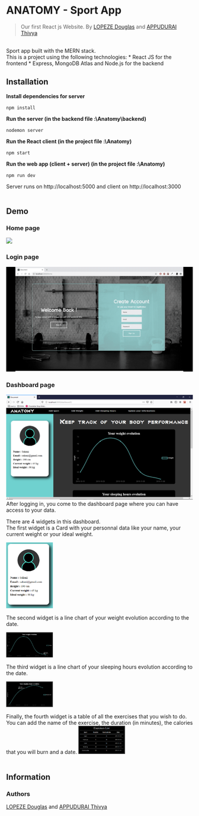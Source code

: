 # ANATOMY - Sport App
> Our first React js Website. By [LOPEZE Douglas](https://github.com/BluePianist) and [APPUDURAI Thivya](https://github.com/ThivyaApp)
<br>
Sport app built with the MERN stack.<br>
This is a project using the following technologies:
* React JS for the frontend
* Express, MongoDB Atlas and Node.js for the backend

## Installation

**Install dependencies for server**
```
npm install
```
**Run the server (in the backend file :\Anatomy\backend)**
```
nodemon server
```
**Run the React client (in the project file :\Anatomy)**
```
npm start
```
**Run the web app (client + server) (in the project file :\Anatomy)**
```
npm run dev
```
Server runs on http://localhost:5000 and client on http://localhost:3000
<br><br>
## Demo
### Home page
<img id="screenshot" src="/src/components/Pages/Sport/anatomy.gif">

### Login page
<img id="screenshot" src="/src/components/Pages/Sport/signup_signin.gif">

### Dashboard page
<img id="screenshot" src="/src/components/Pages/Sport/dashboard1.png">
After logging in, you come to the dashboard page where you can have access to your data.

There are 4 widgets in this dashboard. <br>
The first widget is a Card with your personnal data like your name, your current weight or your ideal weight.

<img id="screenshot" src="/src/components/Pages/Sport/card.png" height="25%" width="25%"> 
  
The second widget is a line chart of your weight evolution according to the date.

<img id="screenshot" src="/src/components/Pages/Sport/weight_evolution.png" height="25%" width="25%"> 

The third widget is a line chart of your sleeping hours evolution according to the date.

<img id="screenshot" src="/src/components/Pages/Sport/sleeping_hours.png" height="25%" width="25%"> 

Finally, the fourth widget is a table of all the exercises that you wish to do.
You can add the name of the exercise, the duration (in minutes), the calories that you will burn and a date.
<img id="screenshot" src="/src/components/Pages/Sport/exercices_list.png" height="25%" width="25%"> 
<br><br>

## Information

### Authors

[LOPEZE Douglas](https://github.com/BluePianist) and [APPUDURAI Thivya](https://github.com/ThivyaApp)
